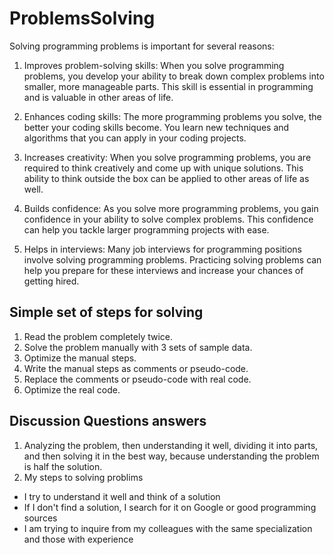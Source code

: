 # ProblemsSolving

Solving programming problems is important for several reasons:

1. Improves problem-solving skills: When you solve programming problems, you develop your ability to break down complex problems into smaller, more manageable parts. This skill is essential in programming and is valuable in other areas of life.

2. Enhances coding skills: The more programming problems you solve, the better your coding skills become. You learn new techniques and algorithms that you can apply in your coding projects.

3. Increases creativity: When you solve programming problems, you are required to think creatively and come up with unique solutions. This ability to think outside the box can be applied to other areas of life as well.

4. Builds confidence: As you solve more programming problems, you gain confidence in your ability to solve complex problems. This confidence can help you tackle larger programming projects with ease.

5. Helps in interviews: Many job interviews for programming positions involve solving programming problems. Practicing solving problems can help you prepare for these interviews and increase your chances of getting hired.

## Simple set of steps for solving 

1. Read the problem completely twice.
2. Solve the problem manually with 3 sets of sample data.
3. Optimize the manual steps.
4. Write the manual steps as comments or pseudo-code.
5. Replace the comments or pseudo-code with real code.
6. Optimize the real code.

## Discussion Questions answers
1. Analyzing the problem, then understanding it well, dividing it into parts, and then solving it in the best way, because understanding the problem is half the solution.
2. My steps to solving problims
* I try to understand it well and think of a solution
* If I don't find a solution, I search for it on Google or good programming sources
* I am trying to inquire from my colleagues with the same specialization and those with experience
